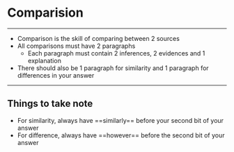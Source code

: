 # Comparision
--- 
- Comparison is the skill of comparing between 2 sources
- All comparisons must have 2 paragraphs
	- Each paragraph must contain 2 inferences, 2 evidences and 1 explanation
- There should also be 1 paragraph for similarity and 1 paragraph for differences in your answer

---
## Things to take note
- For similarity, always have ==similarly== before your second bit of your answer
- For difference, always have ==however== before the second bit of your answer